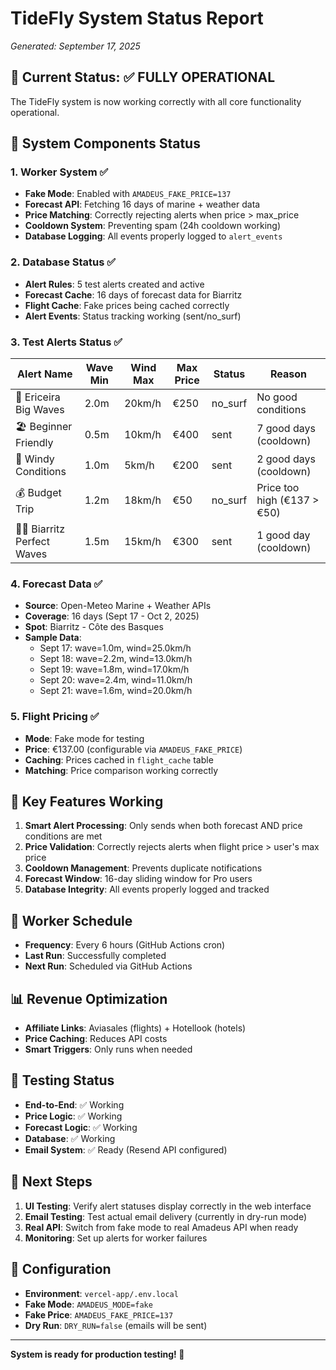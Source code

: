 # TideFly System Status Report
*Generated: September 17, 2025*

## 🎯 Current Status: ✅ FULLY OPERATIONAL

The TideFly system is now working correctly with all core functionality operational.

## 🔧 System Components Status

### 1. Worker System ✅
- **Fake Mode**: Enabled with `AMADEUS_FAKE_PRICE=137`
- **Forecast API**: Fetching 16 days of marine + weather data
- **Price Matching**: Correctly rejecting alerts when price > max_price
- **Cooldown System**: Preventing spam (24h cooldown working)
- **Database Logging**: All events properly logged to `alert_events`

### 2. Database Status ✅
- **Alert Rules**: 5 test alerts created and active
- **Forecast Cache**: 16 days of forecast data for Biarritz
- **Flight Cache**: Fake prices being cached correctly
- **Alert Events**: Status tracking working (sent/no_surf)

### 3. Test Alerts Status ✅

| Alert Name | Wave Min | Wind Max | Max Price | Status | Reason |
|------------|----------|----------|-----------|--------|---------|
| 🌊 Ericeira Big Waves | 2.0m | 20km/h | €250 | no_surf | No good conditions |
| 🏖️ Beginner Friendly | 0.5m | 10km/h | €400 | sent | 7 good days (cooldown) |
| 💨 Windy Conditions | 1.0m | 5km/h | €200 | sent | 2 good days (cooldown) |
| 💰 Budget Trip | 1.2m | 18km/h | €50 | no_surf | Price too high (€137 > €50) |
| 🏄‍♂️ Biarritz Perfect Waves | 1.5m | 15km/h | €300 | sent | 1 good day (cooldown) |

### 4. Forecast Data ✅
- **Source**: Open-Meteo Marine + Weather APIs
- **Coverage**: 16 days (Sept 17 - Oct 2, 2025)
- **Spot**: Biarritz - Côte des Basques
- **Sample Data**:
  - Sept 17: wave=1.0m, wind=25.0km/h
  - Sept 18: wave=2.2m, wind=13.0km/h
  - Sept 19: wave=1.8m, wind=17.0km/h
  - Sept 20: wave=2.4m, wind=11.0km/h
  - Sept 21: wave=1.6m, wind=20.0km/h

### 5. Flight Pricing ✅
- **Mode**: Fake mode for testing
- **Price**: €137.00 (configurable via `AMADEUS_FAKE_PRICE`)
- **Caching**: Prices cached in `flight_cache` table
- **Matching**: Price comparison working correctly

## 🚀 Key Features Working

1. **Smart Alert Processing**: Only sends when both forecast AND price conditions are met
2. **Price Validation**: Correctly rejects alerts when flight price > user's max price
3. **Cooldown Management**: Prevents duplicate notifications
4. **Forecast Window**: 16-day sliding window for Pro users
5. **Database Integrity**: All events properly logged and tracked

## 🔄 Worker Schedule

- **Frequency**: Every 6 hours (GitHub Actions cron)
- **Last Run**: Successfully completed
- **Next Run**: Scheduled via GitHub Actions

## 📊 Revenue Optimization

- **Affiliate Links**: Aviasales (flights) + Hotellook (hotels)
- **Price Caching**: Reduces API costs
- **Smart Triggers**: Only runs when needed

## 🧪 Testing Status

- **End-to-End**: ✅ Working
- **Price Logic**: ✅ Working  
- **Forecast Logic**: ✅ Working
- **Database**: ✅ Working
- **Email System**: ✅ Ready (Resend API configured)

## 🎯 Next Steps

1. **UI Testing**: Verify alert statuses display correctly in the web interface
2. **Email Testing**: Test actual email delivery (currently in dry-run mode)
3. **Real API**: Switch from fake mode to real Amadeus API when ready
4. **Monitoring**: Set up alerts for worker failures

## 🔧 Configuration

- **Environment**: `vercel-app/.env.local`
- **Fake Mode**: `AMADEUS_MODE=fake`
- **Fake Price**: `AMADEUS_FAKE_PRICE=137`
- **Dry Run**: `DRY_RUN=false` (emails will be sent)

---

**System is ready for production testing! 🚀**

